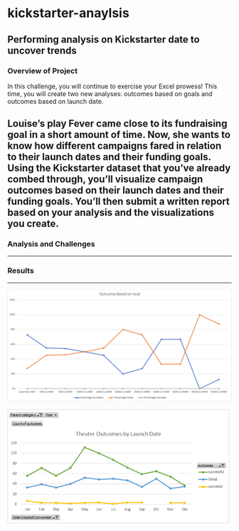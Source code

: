 # kickstarter-anaylsis

## Performing analysis on Kickstarter date to uncover trends
### Overview of Project
In this challenge, you will continue to exercise your Excel prowess! This time, you will create two new analyses: outcomes based on goals and outcomes based on launch date.

Louise’s play Fever came close to its fundraising goal in a short amount of time. Now, she wants to know how different campaigns fared in relation to their launch dates and their funding goals. Using the Kickstarter dataset that you’ve already combed through, you’ll visualize campaign outcomes based on their launch dates and their funding goals. You’ll then submit a written report based on your analysis and the visualizations you create.
---

### Analysis and Challenges


---
### Results


---

![Outcomes_vs_Goals](Outcomes_vs_Goals.png)

![Theater_Outcomes_vs_Launch](Theater_Outcomes_vs_Launch.png)


